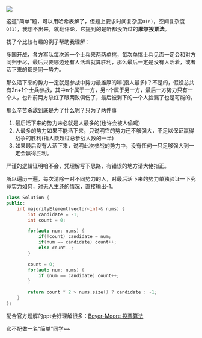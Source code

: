 ![](https://tva1.sinaimg.cn/large/008i3skNly1gw49ke7bnej31240qk76h.jpg)

这道“简单”题，可以用哈希表解了，但题上要求时间复杂度`O(n)`，空间复杂度`O(1)`，我想不出来，就翻评论，它提到的是听都没听过的**摩尔投票法**。

找了个比较有趣的例子帮助我理解：

多国开战，各方军队每次派一个士兵来两两单挑，每次单挑士兵见面一定会和对方同归于尽，最后只要哪边还有人活着就算胜利，那么最后一定是没有人活着，或者活下来的都是同一势力。

那么活下来的势力一定就是参战中势力最雄厚的嘛(指人最多)？不是的，假设总共有2n+1个士兵参战，其中n个属于一方，另n个属于另一方，最后一方势力只有一个人，也许前两方杀红了眼两败俱伤了，最后被剩下的一个人捡漏了也是可能的。

那么辛苦杀敌到底是为了什么呢？只为了两件事

1. 最后活下来的势力未必就是人最多的(也许会被人偷鸡)
2. 人最多的势力如果不能活下来，只说明它的势力还不够强大，不足以保证赢得战争的胜利(指人数超过总参战人数的一半)
3. 如果最后没有人活下来，说明此次参战的势力中，没有任何一只足够强大到一定会赢得胜利。

严谨的逻辑证明咱不会，凭理解写下思路，有错误的地方请大佬指正。

所以遍历一遍，每次清除一对不同势力的人，对最后活下来的势力单独验证一下究竟实力如何，对无人生还的情况，直接输出-1。

```c++
class Solution {
public:
    int majorityElement(vector<int>& nums) {
        int candidate = -1;
        int count = 0;

        for(auto num: nums) {
            if(!count) candidate = num;
            if(num == candidate) count++;
            else count--;
        }

        count = 0;
        for(auto num: nums) {
            if (num == candidate) count++;
        }
        
        return count * 2 > nums.size() ? candidate : -1;
    }
};
```

配合官方题解的ppt会好理解很多：[Boyer-Moore 投票算法](https://leetcode-cn.com/problems/find-majority-element-lcci/solution/zhu-yao-yuan-su-by-leetcode-solution-xr1p/)

它不配做一名“简单”同学~~